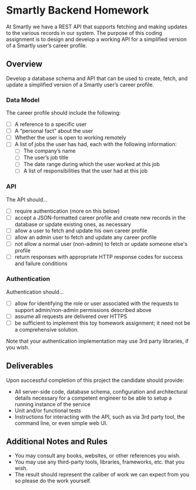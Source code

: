 # Smartly Backend Homework

At Smartly we have a REST API that supports fetching and making updates to the various records in our system.  The purpose of this coding assignment is to design and develop a working API for a simplified version of a Smartly user’s career profile.

## Overview

Develop a database schema and API that can be used to create, fetch, and update a simplified version of a Smartly user’s career profile.

### Data Model

The career profile should include the following:

 - [ ] A reference to a specific user
 - [ ] A “personal fact” about the user 
 - [ ] Whether the user is open to working remotely
 - [ ] A list of jobs the user has had, each with the following information:
   - [ ] The company’s name
   - [ ] The user’s job title
   - [ ] The date range during which the user worked at this job
   - [ ] A list of responsibilities that the user had at this job

### API

The API should...

 - [ ] require authentication (more on this below)
 - [ ] accept a JSON-formatted career profile and create new records in the database or update existing ones, as necessary
 - [ ] allow a user to fetch and update his own career profile
 - [ ] allow an admin user to fetch and update any career profile
 - [ ] not allow a normal user (non-admin) to fetch or update someone else's profile
 - [ ] return responses with appropriate HTTP response codes for success and failure conditions

### Authentication

Authentication should...

 - [ ] allow for identifying the role or user associated with the requests to support admin/non-admin permissions described above
 - [ ] assume all requests are delivered over HTTPS
 - [ ] be sufficient to implement this toy homework assignment; it need not be a comprehensive solution.

Note that your authentication implementation may use 3rd party libraries, if you wish.

## Deliverables

Upon successful completion of this project the candidate should provide:

 - All server-side code, database schema, configuration and architectural details necessary for a competent engineer to be able to setup a running instance of the service
 - Unit and/or functional tests
 - Instructions for interacting with the API, such as via 3rd party tool, the command line, or even simple web UI.

## Additional Notes and Rules

 - You may consult any books, websites, or other references you wish.
 - You may use any third-party tools, libraries, frameworks, etc. that you wish.
 - The result should represent the caliber of work we can expect from you so please do the work yourself.
